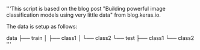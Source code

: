 '''This script is based on the blog post
"Building powerful image classification models using very little data"
from blog.keras.io.

The data is setup as follows:

data
├── train
│   ├── class1
│   └── class2
└── test
    ├── class1
    └── class2
'''